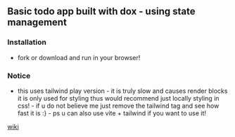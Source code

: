 ## Basic todo app built with dox - using state management  

### Installation
 - fork or download and run in your browser!


### Notice 
- this uses tailwind play version - it is truly slow and causes render blocks it is only used for styling thus would recommend just locally styling in css! - if u do not believe me just remove the tailwind tag and see how fast it is :} - ps u can also use vite + tailwind if you want to use it!


[wiki](https://github.com/MalikWhitten67/html-dox/wiki)
